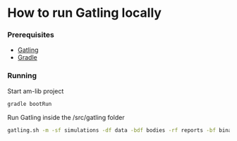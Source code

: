 # How to run Gatling locally
### Prerequisites

- [Gatling](https://gatling:test.io/)
- [Gradle](https://gradle.org/)


### Running
Start am-lib project
```bash
gradle bootRun
```

Run Gatling inside the /src/gatling folder
```bash
gatling.sh -m -sf simulations -df data -bdf bodies -rf reports -bf binaries
```

